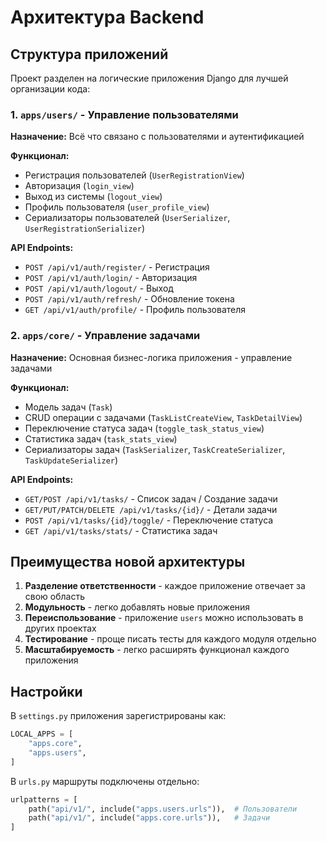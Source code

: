 # Архитектура Backend

## Структура приложений

Проект разделен на логические приложения Django для лучшей организации кода:

### 1. `apps/users/` - Управление пользователями
**Назначение:** Всё что связано с пользователями и аутентификацией

**Функционал:**
- Регистрация пользователей (`UserRegistrationView`)
- Авторизация (`login_view`)
- Выход из системы (`logout_view`)
- Профиль пользователя (`user_profile_view`)
- Сериализаторы пользователей (`UserSerializer`, `UserRegistrationSerializer`)

**API Endpoints:**
- `POST /api/v1/auth/register/` - Регистрация
- `POST /api/v1/auth/login/` - Авторизация
- `POST /api/v1/auth/logout/` - Выход
- `POST /api/v1/auth/refresh/` - Обновление токена
- `GET /api/v1/auth/profile/` - Профиль пользователя

### 2. `apps/core/` - Управление задачами
**Назначение:** Основная бизнес-логика приложения - управление задачами

**Функционал:**
- Модель задач (`Task`)
- CRUD операции с задачами (`TaskListCreateView`, `TaskDetailView`)
- Переключение статуса задач (`toggle_task_status_view`)
- Статистика задач (`task_stats_view`)
- Сериализаторы задач (`TaskSerializer`, `TaskCreateSerializer`, `TaskUpdateSerializer`)

**API Endpoints:**
- `GET/POST /api/v1/tasks/` - Список задач / Создание задачи
- `GET/PUT/PATCH/DELETE /api/v1/tasks/{id}/` - Детали задачи
- `POST /api/v1/tasks/{id}/toggle/` - Переключение статуса
- `GET /api/v1/tasks/stats/` - Статистика задач

## Преимущества новой архитектуры

1. **Разделение ответственности** - каждое приложение отвечает за свою область
2. **Модульность** - легко добавлять новые приложения
3. **Переиспользование** - приложение `users` можно использовать в других проектах
4. **Тестирование** - проще писать тесты для каждого модуля отдельно
5. **Масштабируемость** - легко расширять функционал каждого приложения

## Настройки

В `settings.py` приложения зарегистрированы как:
```python
LOCAL_APPS = [
    "apps.core",
    "apps.users",
]
```

В `urls.py` маршруты подключены отдельно:
```python
urlpatterns = [
    path("api/v1/", include("apps.users.urls")),  # Пользователи
    path("api/v1/", include("apps.core.urls")),   # Задачи
]
``` 